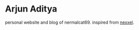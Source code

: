 # Arjun Aditya

personal website and blog of nermalcat69. inspired from [nexxel](https://github.com/nexxeln/nexxel.dev).
